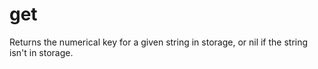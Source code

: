# get

Returns the numerical key for a given string in storage, or nil if the string isn't in storage.
